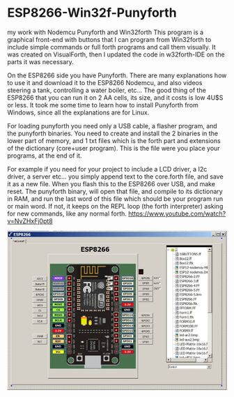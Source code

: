 # ESP8266-Win32f-Punyforth
my work with Nodemcu Punyforth and Win32forth 
This program is a graphical front-end with buttons
that I can program from Win32forth to include simple commands or full
forth programs and call them visually.
It was created on VisualForth,
then I updated  the code in w32forth-IDE on the parts  it was necessary.

On the ESP8266 side you have Punyforth. There are many explanations how to use
it and download it to the  ESP8266 Nodemcu,  and also  videos
steering a tank, controlling a water boiler, etc...  The good thing of the
ESP8266 that you can run it on 2 AA cells, its size, and it costs is low 4U$S
or less.
It took me some time to learn how to install Punyforth from Windows, since all
the explanations are for Linux.
 
For loading punyforth you need only a USB cable, a flasher program, and the punyforth binaries. 
You need to create and install the 2 binaries in the lower part of memory, and 1 txt files
which is the forth part and extensions of the dictionary (core+user program).
This is the  file were you place your programs, at the end of it. 

For example if you need for your project to  include a LCD driver, a I2c driver, a
server etc... you simply append text to the core.forth  file, and save it as a new file. 
When you flash this to the  ESP8266 over USB, and make reset.
The punyforth binary, will open that file, and compile to its
dictionary in RAM, and run the
last word of this file which should be your program run or main word. If not, it  keeps
on the REPL  loop (the forth interpreter) asking for new commands, like any normal forth.
https://www.youtube.com/watch?v=NvZHxFj0pt8

![Wi32forth->Punyforth Screenshot](https://github.com/PeterForth/ESP8266-Win32f-Punyforth/blob/master/screen-w32f-punyforth9_n.jpg)
